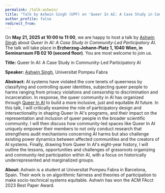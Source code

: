 ```yaml
---
permalink: /talk-ashwin/
title: "Talk by Ashwin Singh (UPF) on 'Queer In AI: A Case Study in Community-Led Participatory AI'"
author_profile: false
redirect_from: 
---
```


On **May 21, 2025 at 10:00 to 11:00**, we are happy to host a talk by
[Ashwin Singh](https://ashwin-19.github.io/) about
*Queer In AI: A Case Study in Community-Led Participatory AI*.
The talk will take place in **Erzherzog-Johann-Platz 1, 1040 Wien, in 
Seminarraum FB 02 10 (second floor)**. You are most welcome to join us.


**Title:** Queer In AI: A Case Study in Community-Led Participatory AI

**Speaker:** [Ashwin Singh](https://ashwin-19.github.io/), Universitat Pompeu Fabra

**Abstract:** AI systems have violated the core tenets of queerness by classifying and controlling queer identities, subjecting queer people to harms ranging from privacy violations and censorship to discrimination and incarceration. In response, the queer community in AI has organized through [Queer In AI](http://queerinai.com/) to build a more inclusive, just and equitable AI future. In this talk, I will critically examine the role of participatory design and intersectionality in shaping Queer In AI's programs, and their impact on the representation and inclusion of queer people in the broader scientific community. I will then discuss how community-led spaces like Queer In AI uniquely empower their members to not only conduct research that strengthens audit mechanisms concerning AI harms but also challenge existing power dynamics between affected communities and the creators of AI systems. Finally, drawing from Queer In AI's eight-year history, I will outline the lessons, opportunities and challenges of grassroots organizing and community-led participation within AI, with a focus on historically underrepresented and marginalized groups.

**About:**
Ashwin is a student at Universitat Pompeu Fabra in Barcelona, Spain. Their work
is on algorithmic fairness and theories of participation to make socio-technical
systems equitable. Ashwin has won the ACM FAcct 2023 Best Paper Award.

